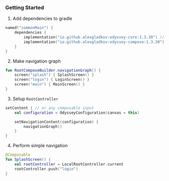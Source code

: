 ### Getting Started

1. Add dependencies to gradle

```kotlin
named("commonMain") {
    dependencies {
        implementation("io.github.alexgladkov:odyssey-core:1.3.30") // For core classes
        implementation("io.github.alexgladkov:odyssey-compose:1.3.30") // For compose extensions
    }
}
```

2. Make navigation graph

```kotlin
fun RootComposeBuilder.navigationGraph() {
    screen("splash") { SplashScreen() }
    screen("login") { LoginScreen() }
    screen("main") { MainScreen() }
}
```

3. Setup `RootController`

```kotlin
setContent { // or any composable input
    val configuration = OdysseyConfiguration(canvas = this)

    setNavigationContent(configuration) {
        navigationGraph()
    }
}
```

4. Perform simple navigation

```kotlin
@Composable
fun SplashScreen() {
    val rootController = LocalRootController.current
    rootController.push("login")
}
```